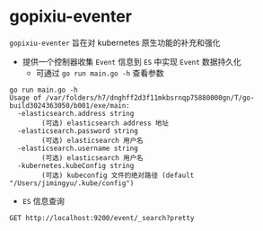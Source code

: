 # gopixiu-eventer
`gopixiu-eventer` 旨在对 kubernetes 原生功能的补充和强化
- 提供一个控制器收集 `Event` 信息到 `ES` 中实现 `Event` 数据持久化
  - 可通过 `go run main.go -h` 查看参数
```
go run main.go -h                                                              
Usage of /var/folders/h7/dnghff2d3f11mkbsrnqp75880000gn/T/go-build3024363050/b001/exe/main:
  -elasticsearch.address string
        (可选) elasticsearch address 地址
  -elasticsearch.password string
        (可选) elasticsearch 用户名
  -elasticsearch.username string
        (可选) elasticsearch 用户名
  -kubernetes.kubeConfig string
        (可选) kubeconfig 文件的绝对路径 (default "/Users/jimingyu/.kube/config")

```

- `ES` 信息查询
```
GET http://localhost:9200/event/_search?pretty
```